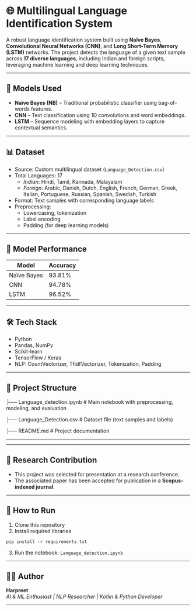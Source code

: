 # 🌐 Multilingual Language Identification System

A robust language identification system built using **Naïve Bayes**, **Convolutional Neural Networks (CNN)**, and **Long Short-Term Memory (LSTM)** networks. The project detects the language of a given text sample across **17 diverse languages**, including Indian and foreign scripts, leveraging machine learning and deep learning techniques.

---

## 🧠 Models Used

- **Naïve Bayes (NB)** – Traditional probabilistic classifier using bag-of-words features.
- **CNN** – Text classification using 1D convolutions and word embeddings.
- **LSTM** – Sequence modeling with embedding layers to capture contextual semantics.

---

## 📊 Dataset

- Source: Custom multilingual dataset (`Language_Detection.csv`)
- Total Languages: 17  
  - *Indian*: Hindi, Tamil, Kannada, Malayalam  
  - *Foreign*: Arabic, Danish, Dutch, English, French, German, Greek, Italian, Portuguese, Russian, Spanish, Swedish, Turkish
- Format: Text samples with corresponding language labels
- Preprocessing:
  - Lowercasing, tokenization
  - Label encoding
  - Padding (for deep learning models)

---

## 🏁 Model Performance

| Model       | Accuracy |
|-------------|----------|
| Naïve Bayes | 93.81%   |
| CNN         | 94.78%   |
| LSTM        | 96.52%   |

---

## 🛠️ Tech Stack

- Python
- Pandas, NumPy
- Scikit-learn
- TensorFlow / Keras
- NLP: CountVectorizer, TfidfVectorizer, Tokenization, Padding

---

## 📂 Project Structure

├── Language_detection.ipynb # Main notebook with preprocessing, modeling, and evaluation

├── Language_Detection.csv # Dataset file (text samples and labels)

├── README.md # Project documentation

---

---

## 📝 Research Contribution

- This project was selected for presentation at a research conference.
- The associated paper has been accepted for publication in a **Scopus-indexed journal**.

---

## 📌 How to Run

1. Clone this repository  
2. Install required libraries  

```pip install -r requirements.txt```

3. Run the notebook: `Language_detection.ipynb`



---

## 👨‍💻 Author

**Harpreet**  
*AI & ML Enthusiast | NLP Researcher | Kotlin & Python Developer*  

---

